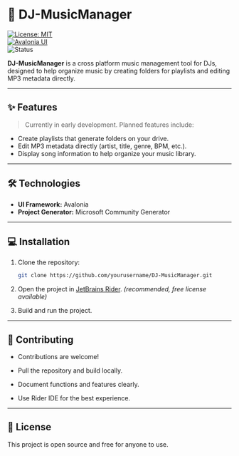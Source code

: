 # 🎵 DJ-MusicManager

[![License: MIT](https://img.shields.io/badge/License-MIT-green.svg)](https://opensource.org/licenses/MIT)  
[![Avalonia UI](https://img.shields.io/badge/Avalonia-UI-blue)](https://avaloniaui.net/)  
![Status](https://img.shields.io/badge/Status-In%20Development-orange)

**DJ-MusicManager** is a cross platform music management tool for DJs, designed to help organize music by creating folders for playlists and editing MP3 metadata directly.

---

## ✨ Features

> Currently in early development. Planned features include:  

- Create playlists that generate folders on your drive.  
- Edit MP3 metadata directly (artist, title, genre, BPM, etc.).  
- Display song information to help organize your music library.  

---

## 🛠️ Technologies

- **UI Framework:** Avalonia  
- **Project Generator:** Microsoft Community Generator  

---

## 💻 Installation

1. Clone the repository:
   
   ```bash
   git clone https://github.com/yourusername/DJ-MusicManager.git
   ```
   
2. Open the project in [JetBrains Rider](https://www.jetbrains.com/rider/). *(recommended, free license available)*

3. Build and run the project.

---

## 🤝 Contributing

- Contributions are welcome!

- Pull the repository and build locally.

- Document functions and features clearly.

- Use Rider IDE for the best experience.

---

## 📌 License

This project is open source and free for anyone to use.
